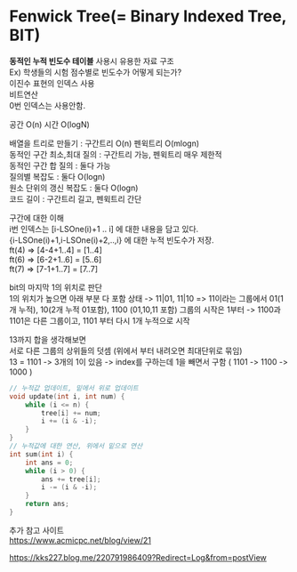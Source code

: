 # Fenwick Tree(= Binary Indexed Tree, BIT)
  
**동적인 누적 빈도수 테이블** 사용시 유용한 자료 구조  
Ex) 학생들의 시험 점수별로 빈도수가 어떻게 되는가?  
이진수 표현의 인덱스 사용  
비트연산  
0번 인덱스는 사용안함.  
  
공간 O(n)
시간 O(logN)  
  
배열을 트리로 만들기 : 구간트리 O(n) 펜윅트리 O(mlogn)  
동적인 구간 최소,최대 질의 : 구간트리 가능, 펜윅트리 매우 제한적  
동적인 구간 합 질의 : 둘다 가능  
질의별 복잡도 : 둘다 O(logn)  
원소 단위의 갱신 복잡도 : 둘다 O(logn)  
코드 길이 : 구간트리 길고, 펜윅트리 간단  
  
구간에 대한 이해  
i번 인덱스는 [i-LSOne(i)+1 .. i] 에 대한 내용을 담고 있다.  
{i-LSOne(i)+1,i-LSOne(i)+2,..,i} 에 대한 누적 빈도수가 저장.  
ft(4) => [4-4+1..4] = [1..4]  
ft(6) => [6-2+1..6] = [5..6]  
ft(7) => [7-1+1..7] = [7..7]  

  
bit의 마지막 1의 위치로 판단  
1의 위치가 높으면 아래 부분 다 포함 상태 -> 11|01, 11|10 => 11이라는 그룹에서 01(1개 누적), 10(2개 누적 01포함), 1100 (01,10,11 포함)
그룹의 시작은 1부터 -> 1100과 1101은 다른 그룹이고, 1101 부터 다시 1개 누적으로 시작  
  
  
13까지 합을 생각해보면  
서로 다른 그룹의 상위들의 덧셈 (위에서 부터 내려오면 최대단위로 묶임)  
13 = 1101 -> 3개의 1이 있음 -> index를 구하는데 1을 빼면서 구함 ( 1101 -> 1100 -> 1000 )  
  
  
  
```c++
// 누적값 업데이트, 밑에서 위로 업데이트
void update(int i, int num) {
    while (i <= n) {
        tree[i] += num;
        i += (i & -i);
    }
}
// 누적값에 대한 연산, 위에서 밑으로 연산
int sum(int i) {
    int ans = 0;
    while (i > 0) {
        ans += tree[i];
        i -= (i & -i);
    }
    return ans;
}
```
  
추가 참고 사이트  
https://www.acmicpc.net/blog/view/21
  
https://kks227.blog.me/220791986409?Redirect=Log&from=postView
